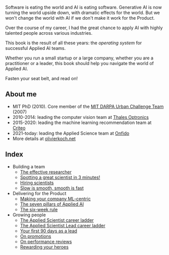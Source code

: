 Software is eating the world and AI is eating software. Generative AI is now turning the world upside down, with dramatic effects for the world. But we won't change the world with AI if we don't make it work for the Product. 

Over the course of my career, I had the great chance to apply AI with highly talented people across various industries. 

This book is the result of all these years: the *operating system* for successful Applied AI teams.

Whether you run a small startup or a large company, whether you are a practitioner or a leader, this book should help you navigate the world of Applied AI. 

Fasten your seat belt, and read on! 

## About me

- MIT PhD (2010). Core member of the [MIT DARPA Urban Challenge Team](https://grandchallenge.mit.edu/) (2007)
- 2010-2014: leading the computer vision team at [Thales Optronics](https://www.thalesgroup.com/en/activities/defence/air-forces/airborne-optronics)
- 2015-2020: leading the machine learning recommendation team at [Criteo](https://www.criteo.com/)
- 2021-today: leading the Applied Science team at [Onfido](https://onfido.com/) 
- More details at [olivierkoch.net](https://olivierkoch.net)

## Index

- Building a team
    - [The effective researcher](building-a-team/effective-researcher.md)
    - [Spotting a great scientist in 3 minutes!](building-a-team/spotting-a-scientist.md)
    - [Hiring scientists](building-a-team/hiring.md)
    - [Slow is smooth, smooth is fast](building-a-team/slow-is-smooth.md)
- Delivering for the Product
    - [Making your company ML-centric](deliver-for-the-product/ml-centric.md)
    - [The seven pillars of Applied AI](deliver-for-the-product/seven-pillars.md)
    - [The six-week rule](deliver-for-the-product/six-week-rule.md)
- Growing people
    - [The Applied Scientist career ladder](growing-people/career-ladder.md)
    - [The Applied Scientist Lead career ladder](growing-people/career-ladder-lead.md)
    - [Your first 90 days as a lead](growing-people/first-90-days-lead.md)
    - [On promotions](growing-people/on-promotions.md)
    - [On performance reviews](growing-people/performance-reviews.md)
    - [Rewarding your heroes](growing-people/rewarding-heroes.md)
